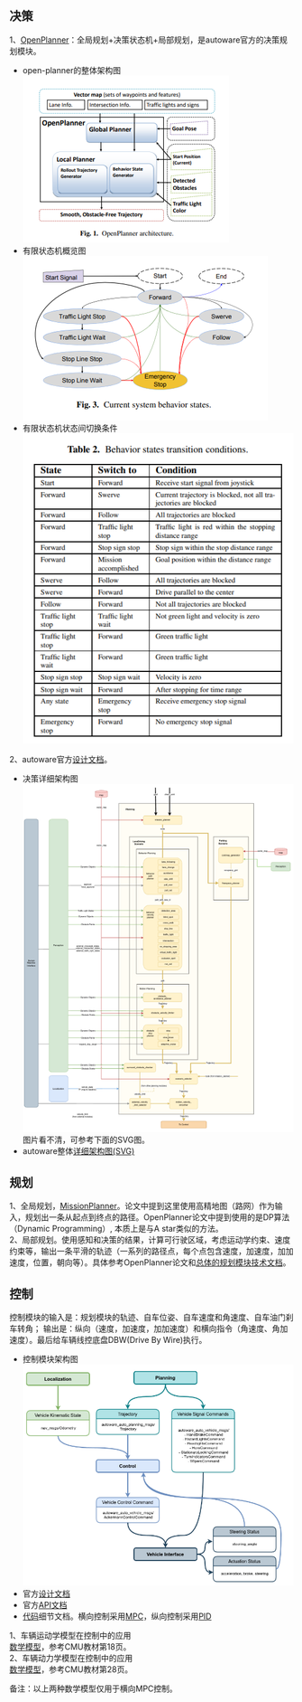 ## 决策
1、[OpenPlanner](https://www.jstage.jst.go.jp/article/jrobomech/29/4/29_668/_pdf/-char/ja)：全局规划+决策状态机+局部规划，是autoware官方的决策规划模块。
- open-planner的整体架构图  
![Alt text](./doc/image.png)
- 有限状态机概览图  
![Alt text](./doc/image-1.png)
- 有限状态机状态间切换条件  
![Alt text](./doc/image-2.png)

2、autoware官方[设计文档](https://autowarefoundation.github.io/autoware-documentation/galactic/design/autoware-architecture/planning/#1-self-crossing-road-and-overlapped)。
- 决策详细架构图  
![](./doc/image-3.png)  
图片看不清，可参考下面的SVG图。
- autoware整体[详细架构图(SVG)](https://app.diagrams.net/?lightbox=1#Uhttps%3A%2F%2Fautowarefoundation.github.io%2Fautoware-documentation%2Fgalactic%2Fdesign%2Fautoware-architecture%2Fnode-diagram%2Foverall-node-diagram-autoware-universe.drawio.svg)

## 规划
1、全局规划，[MissionPlanner](https://autowarefoundation.github.io/autoware.universe/main/planning/mission_planner/)。论文中提到这里使用高精地图（路网）作为输入，规划出一条从起点到终点的路径。OpenPlanner论文中提到使用的是DP算法（Dynamic Programming）, 本质上是与A star类似的方法。  
2、局部规划。使用感知和决策的结果，计算可行驶区域，考虑运动学约束、速度约束等，输出一条平滑的轨迹（一系列的路径点，每个点包含速度，加速度，加加速度，位置，朝向等）。具体参考OpenPlanner论文和[总体的规划模块技术文档](https://autowarefoundation.github.io/autoware-documentation/galactic/design/autoware-architecture/planning/)。

## 控制
控制模块的输入是：规划模块的轨迹、自车位姿、自车速度和角速度、自车油门刹车转角；
输出是：纵向（速度，加速度，加加速度）和横向指令（角速度、角加速度）。最后给车辆线控底盘DBW(Drive By Wire)执行。
- 控制模块架构图
![Alt text](./doc/image-4.png)
- 官方[设计文档](https://autowarefoundation.github.io/autoware-documentation/main/design/autoware-architecture/control/)
- 官方[API文档](https://autowarefoundation.github.io/autoware-documentation/galactic/design/autoware-interfaces/components/control/)
- [代码](https://github.com/autowarefoundation/autoware.universe/blob/galactic/control/trajectory_follower/design/trajectory_follower-design.md)细节文档。横向控制采用[MPC](https://github.com/autowarefoundation/autoware.universe/blob/galactic/control/trajectory_follower/design/mpc_lateral_controller-design.md)，纵向控制采用[PID](https://github.com/autowarefoundation/autoware.universe/blob/galactic/control/trajectory_follower/design/pid_longitudinal_controller-design.md)

1、车辆运动学模型在控制中的应用  
[数学模型](https://www.ri.cmu.edu/pub_files/2009/2/Automatic_Steering_Methods_for_Autonomous_Automobile_Path_Tracking.pdf)，参考CMU教材第18页。  
2、车辆动力学模型在控制中的应用  
[数学模型](https://www.ri.cmu.edu/pub_files/2009/2/Automatic_Steering_Methods_for_Autonomous_Automobile_Path_Tracking.pdf)，参考CMU教材第28页。  

备注：以上两种数学模型仅用于横向MPC控制。